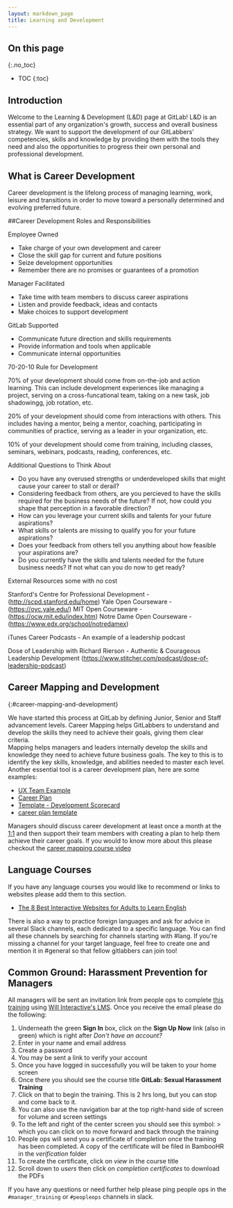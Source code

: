 ```yaml
---
layout: markdown_page
title: Learning and Development
---
```


## On this page
{:.no_toc}

- TOC
{:toc}

## Introduction

Welcome to the Learning & Development (L&D) page at GitLab! L&D is an essential part of any organization's growth, success and overall business strategy. We want to support the development of our GitLabbers' competencies, skills and knowledge by providing them with the tools they need and also the opportunities to progress their own personal and professional development.  

## What is Career Development

Career development is the lifelong process of managing learning, work, leisure and transitions in order to move toward a personally determined and evolving preferred future.

##Career Development Roles and Responsibilities

Employee Owned 
 - Take charge of your own development and career
 - Close the skill gap for current and future positions
 - Seize development opportunities
 - Remember there are no promises or guarantees of a promotion
 
Manager Facilitated
- Take time with team members to discuss career aspirations
- Listen and provide feedback, ideas and contacts
- Make choices to support development

GitLab Supported 
- Communicate future direction and skills requirements
- Provide information and tools when applicable
- Communicate internal opportunities

70-20-10 Rule for Development

70% of your development should come from on-the-job and action learning.  This can include development experiences like managing a project, serving on a cross-funcational team, taking on a new task, job shadowingg, job rotation, etc.

20% of your development should come from interactions with others.  This includes having a mentor, being a mentor, coaching, participating in communities of practice, serving as a leader in your organization, etc.

10% of your development should come from training, including classes, seminars, webinars, podcasts, reading, conferences, etc.

Additional Questions to Think About

- Do you have any overused strengths or underdeveloped skills that might cause your career to stall or derail?
- Considering feedback from others, are you percieved to have the skills required for the business needs of the future? If not, how could you shape that perception in a favorable direction?
- How can you leverage your current skills and talents for your future aspirations?
- What skills or talents are missing to qualify you for your future aspirations?
- Does your feedback from others tell you anything about how feasible your aspirations are?
- Do you currently have the skills and talents needed for the future business needs?  If not what can you do now to get ready?

External Resources some with no cost

Stanford's Centre for Professional Development - (http://scpd.stanford.edu/home)
Yale Open Courseware - (https://oyc.yale.edu/)
MIT Open Courseware - (https://ocw.mit.edu/index.htm)
Notre Dame Open Courseware - (https://www.edx.org/school/notredamex)

iTunes Career Podcasts - An example of a leadership podcast

Dose of Leadership with Richard Rierson - Authentic & Courageous Leadership Development  (https://www.stitcher.com/podcast/dose-of-leadership-podcast)

## Career Mapping and Development
{:#career-mapping-and-development}

We have started this process at GitLab by defining Junior, Senior and Staff advancement levels. Career Mapping helps GitLabbers to understand and develop the skills they need to achieve their goals, giving them clear criteria.  
Mapping helps managers and leaders internally develop the skills and knowledge they need to achieve future business goals. The key to this is to identify the key skills, knowledge, and abilities needed to master each level. Another essential tool is a career development plan, here are some examples:

 - [UX Team Example](https://docs.google.com/spreadsheets/d/1GugUY_vPMERSP7QvQ7kaUrsaFn84YFipQtPZ1f5i_Q4/edit#gid=1712199154/index.html.md)
- [Career Plan](https://docs.google.com/document/d/1hJIzMnVhEz3X4k24oAwNnlgGhBeQ518Cps9kLVRRoWQ/edit)
- [Template  - Development Scorecard](https://docs.google.com/spreadsheets/d/1DBrukzzsV6InaCkZf8_ngLeTcLQ9uj6ynE93qLmHkQA/edit#gid=1677297587/index.html.md)
- [career plan template](https://performancemanager.successfactors.com/doc/po/develop_employee/carsample.html)

Managers should discuss career development at least once a month at the [1:1](https://github.com/daijapan/test/tree/master/leadership/1-1/index.html.md) and then support their team members with creating a plan to help them achieve their career goals. If you would to know more about this please checkout the [career mapping course video](https://www.youtube.com/watch?v=YoZH5Hhygc4/index.html.md)


## Language Courses

If you have any language courses you would like to recommend or links to websites please add them to this section.

 - [The 8 Best Interactive Websites for Adults to Learn English](https://www.fluentu.com/blog/english/best-websites-to-learn-english/)

There is also a way to practice foreign languages and ask for advice in several Slack channels, each dedicated to a specific language. You can find all these channels by searching for channels starting with #lang. If you're missing a channel for your target language, feel free to create one and mention it in #general so that fellow gitlabbers can join too!

## Common Ground: Harassment Prevention for Managers

All managers will be sent an invitation link from people ops to complete [this training](/courses/) using [Will Interactive's LMS](https://learning.willinteractive.com/). Once you receive the email please do the following:

1. Underneath the green **Sign In** box, click on the **Sign Up Now** link (also in green) which is right after *Don't have an account?*
1. Enter in your name and email address
1. Create a password
1. You may be sent a link to verify your account
1. Once you have logged in successfully you will be taken to your home screen
1. Once there you should see the course title **GitLab: Sexual Harassment Training**
1. Click on that to begin the training. This is 2 hrs long, but you can stop and come back to it.
1. You can also use the navigation bar at the top right-hand side of screen for volume and screen settings
1. To the left and right of the center screen you should see this symbol: > which you can click on to move forward and back through the training
1. People ops will send you a certificate of completion once the training has been completed. A copy of the certificate will be filed in BambooHR in the *verification* folder
1. To create the certificate, click on *view* in the course title
1. Scroll down to *users* then click on *completion certificates* to download the PDFs

If you have any questions or need further help please ping people ops in the `#manager_training` or `#peopleops` channels in slack.
